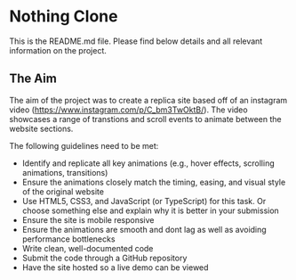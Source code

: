 # Nothing Clone

This is the README.md file. Please find below details and all relevant information on the project. 

## The Aim 

The aim of the project was to create a replica site based off of an instagram video (https://www.instagram.com/p/C_bm3TwOktB/). The video showcases a range of transtions and scroll events to animate between the website sections. 

The following guidelines need to be met: 
- Identify and replicate all key animations (e.g., hover effects, scrolling animations, transitions)
- Ensure the animations closely match the timing, easing, and visual style of the original website
- Use HTML5, CSS3, and JavaScript (or TypeScript) for this task. Or choose something else and explain why it is better in your submission
- Ensure the site is mobile responsive 
- Ensure the animations are smooth and dont lag as well as avoiding performance bottlenecks 
- Write clean, well-documented code 
- Submit the code through a GitHub repository 
- Have the site hosted so a live demo can be viewed
